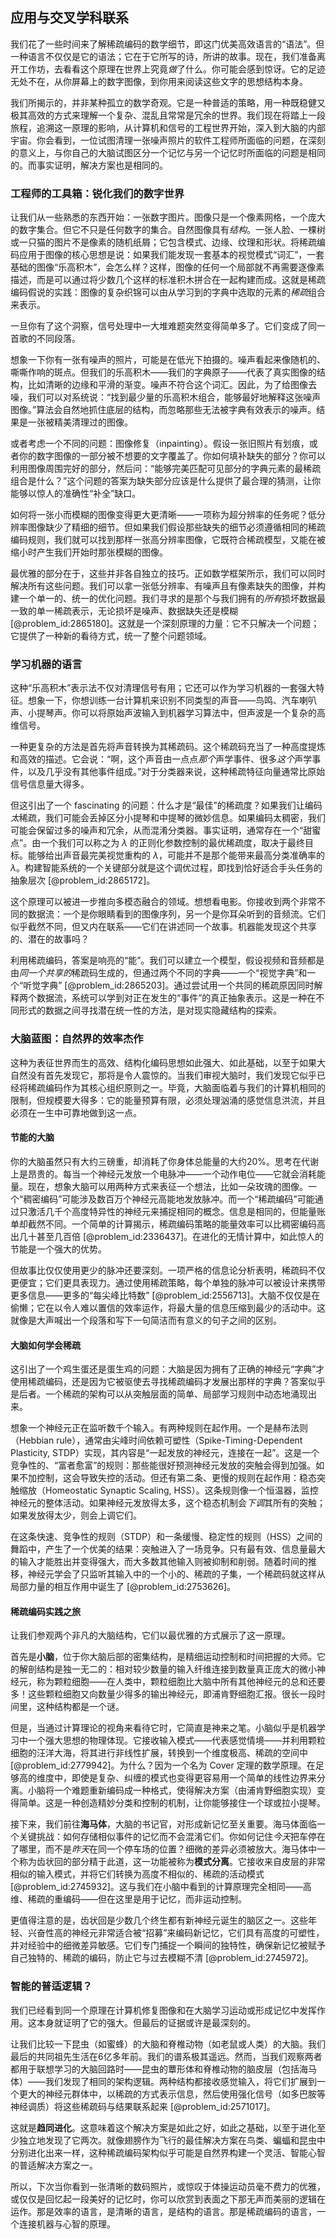 ## 应用与交叉学科联系

我们花了一些时间来了解稀疏编码的数学细节，即这门优美高效语言的“语法”。但一种语言不仅仅是它的语法；它在于它所写的诗，所讲的故事。现在，我们准备离开工作坊，去看看这个原理在世界上究竟*做*了什么。你可能会感到惊讶。它的足迹无处不在，从你屏幕上的数字图像，到你用来阅读这些文字的思想结构本身。

我们所揭示的，并非某种孤立的数学奇观。它是一种普适的策略，用一种既稳健又极其高效的方式来理解一个复杂、混乱且常常是冗余的世界。我们现在将踏上一段旅程，追溯这一原理的影响，从计算机和信号的工程世界开始，深入到大脑的内部宇宙。你会看到，一位试图清理一张噪声照片的软件工程师所面临的问题，在深刻的意义上，与你自己的大脑试图区分一个记忆与另一个记忆时所面临的问题是相同的。而事实证明，解决方案也是相同的。

### 工程师的工具箱：锐化我们的数字世界

让我们从一些熟悉的东西开始：一张数字图片。图像只是一个像素网格，一个庞大的数字集合。但它不只是任何数字的集合。自然图像具有*结构*。一张人脸、一棵树或一只猫的图片不是像素的随机纸屑；它包含模式、边缘、纹理和形状。将稀疏编码应用于图像的核心思想是说：如果我们能发现一套基本的视觉模式“词汇”，一套基础的图像“乐高积木”，会怎么样？这样，图像的任何一个局部就不再需要逐像素描述，而是可以通过将少数几个这样的标准积木拼合在一起构建而成。这就是稀疏编码假说的实践：图像的复杂织锦可以由从学习到的字典中选取的元素的*稀疏*组合来表示。

一旦你有了这个洞察，信号处理中一大堆难题突然变得简单多了。它们变成了同一首歌的不同段落。

想象一下你有一张有噪声的照片，可能是在低光下拍摄的。噪声看起来像随机的、嘶嘶作响的斑点。但我们的乐高积木——我们的字典原子——代表了真实图像的结构，比如清晰的边缘和平滑的渐变。噪声不符合这个词汇。因此，为了给图像去噪，我们可以对系统说：“找到最少量的乐高积木组合，能够最好地解释这张噪声图像。”算法会自然地抓住底层的结构，而忽略那些无法被字典有效表示的噪声。结果是一张被精美清理过的图像。

或者考虑一个不同的问题：图像修复（inpainting）。假设一张旧照片有划痕，或者你的数字图像的一部分被不想要的文字覆盖了。你如何填补缺失的部分？你可以利用图像周围完好的部分，然后问：“能够完美匹配可见部分的字典元素的最稀疏组合是什么？”这个问题的答案为缺失部分应该是什么提供了最合理的猜测，让你能够以惊人的准确性“补全”缺口。

如何将一张小而模糊的图像变得更大更清晰——一项称为超分辨率的任务呢？低分辨率图像缺少了精细的细节。但如果我们假设那些缺失的细节必须遵循相同的稀疏编码规则，我们就可以找到那样一张高分辨率图像，它既符合稀疏模型，又能在被缩小时产生我们开始时那张模糊的图像。

最优雅的部分在于，这些并非各自独立的技巧。正如数学框架所示，我们可以同时解决所有这些问题。我们可以拿一张低分辨率、有噪声且有像素缺失的图像，并构建一个单一的、统一的优化问题。我们寻求的是那个与我们拥有的*所有*损坏数据最一致的单一稀疏表示，无论损坏是噪声、数据缺失还是模糊 [@problem_id:2865180]。这就是一个深刻原理的力量：它不只解决一个问题；它提供了一种新的看待方式，统一了整个问题领域。

### 学习机器的语言

这种“乐高积木”表示法不仅对清理信号有用；它还可以作为学习机器的一套强大特征。想象一下，你想训练一台计算机来识别不同类型的声音——鸟鸣、汽车喇叭声、小提琴声。你可以将原始声波输入到机器学习算法中，但声波是一个复杂的高维信号。

一种更复杂的方法是首先将声音转换为其稀疏码。这个稀疏码充当了一种高度提炼和高效的描述。它会说：“啊，这个声音由一点点*那个*声学事件、很多*这个*声学事件，以及几乎没有其他事件组成。”对于分类器来说，这种稀疏特征向量通常比原始信号信息量大得多。

但这引出了一个 fascinating 的问题：什么才是“最佳”的稀疏度？如果我们让编码*太*稀疏，我们可能会丢掉区分小提琴和中提琴的微妙信息。如果编码太稠密，我们可能会保留过多的噪声和冗余，从而混淆分类器。事实证明，通常存在一个“甜蜜点”。由一个我们可以称之为 $\lambda$ 的正则化参数控制的最优稀疏度，取决于最终目标。能够给出声音最完美视觉重构的 $\lambda$，可能并不是那个能带来最高分类准确率的 $\lambda$。构建智能系统的一个关键部分就是这个调优过程，即找到恰好适合手头任务的抽象层次 [@problem_id:2865172]。

这个原理可以被进一步推向多模态融合的领域。想想看电影。你接收到两个非常不同的数据流：一个是你眼睛看到的图像序列，另一个是你耳朵听到的音频流。它们似乎截然不同，但又内在联系——它们在讲述同一个故事。机器能发现这个共享的、潜在的故事吗？

利用稀疏编码，答案是响亮的“能”。我们可以建立一个模型，假设视频和音频都是由*同一个共享的*稀疏码生成的，但通过两个不同的字典——一个“视觉字典”和一个“听觉字典” [@problem_id:2865203]。通过尝试用一个共同的稀疏原因同时解释两个数据流，系统可以学到对正在发生的“事件”的真正抽象表示。这是一种在不同形式的数据之间寻找潜在统一性的方法，是对现实隐藏结构的探索。

### 大脑蓝图：自然界的效率杰作

这种为表征世界而生的高效、结构化编码思想如此强大、如此基础，以至于如果大自然没有首先发现它，那将是令人震惊的。当我们审视大脑时，我们发现它似乎已经将稀疏编码作为其核心组织原则之一。毕竟，大脑面临着与我们的计算机相同的限制，但规模要大得多：它的能量预算有限，必须处理汹涌的感觉信息洪流，并且必须在一生中可靠地做到这一点。

#### 节能的大脑

你的大脑虽然只有大约三磅重，却消耗了你身体总能量的大约20%。思考在代谢上是昂贵的。每当一个神经元发放一个电脉冲——一个动作电位——它就会消耗能量。现在，想象大脑可以用两种方式来表征一个想法，比如一朵玫瑰的图像。一个“稠密编码”可能涉及数百万个神经元高能地发放脉冲。而一个“稀疏编码”可能通过只激活几千个高度特异性的神经元来捕捉相同的概念。信息是相同的，但能量账单却截然不同。一个简单的计算揭示，稀疏编码策略的能量效率可以比稠密编码高出几十甚至几百倍 [@problem_id:2336437]。在进化的无情计算中，如此惊人的节能是一个强大的优势。

但故事比仅仅使用更少的脉冲还要深刻。一项严格的信息论分析表明，稀疏码不仅更便宜；它们更具表现力。通过使用稀疏策略，每个单独的脉冲可以被设计来携带更多信息——更多的“每尖峰比特数” [@problem_id:2556713]。大脑不仅仅是在偷懒；它在以令人难以置信的效率运作，将最大量的信息压缩到最少的活动中。这就像是大声喊出一个段落和写下一句简洁而有意义的句子之间的区别。

#### 大脑如何学会稀疏

这引出了一个鸡生蛋还是蛋生鸡的问题：大脑是因为拥有了正确的神经元“字典”才使用稀疏编码，还是因为它被驱使去寻找稀疏编码才发展出那样的字典？答案似乎是后者。一个稀疏的架构可以从突触层面的简单、局部学习规则中动态地涌现出来。

想象一个神经元正在监听数千个输入。有两种规则在起作用。一个是赫布法则（Hebbian rule），通常由尖峰时间依赖可塑性（Spike-Timing-Dependent Plasticity, STDP）实现，其内容是“一起发放的神经元，连接在一起”。这是一个竞争性的、“富者愈富”的规则：那些能很好预测神经元发放的突触会得到加强。如果不加控制，这会导致失控的活动。但还有第二条、更慢的规则在起作用：稳态突触缩放（Homeostatic Synaptic Scaling, HSS）。这条规则像一个恒温器，监控神经元的整体活动。如果神经元发放得太多，这个稳态机制会*下调*其所有的突触；如果发放得太少，则会上调它们。

在这条快速、竞争性的规则（STDP）和一条缓慢、稳定性的规则（HSS）之间的舞蹈中，产生了一个优美的结果：突触进入了一场竞争。只有最有效、信息量最大的输入才能胜出并变得强大，而大多数其他输入则被抑制和削弱。随着时间的推移，神经元学会了只监听其输入中的一个小的、稀疏的子集，一个稀疏码就这样从局部力量的相互作用中诞生了 [@problem_id:2753626]。

#### 稀疏编码实践之旅

让我们参观两个非凡的大脑结构，它们以最优雅的方式展示了这一原理。

首先是**小脑**，位于你大脑后部的密集结构，是精细运动控制和时间把握的大师。它的解剖结构是独一无二的：相对较少数量的输入纤维连接到数量真正庞大的微小神经元，称为颗粒细胞——在人类中，颗粒细胞比大脑中所有其他神经元的总和还要多！这些颗粒细胞又向数量少得多的输出神经元，即浦肯野细胞汇报。很长一段时间里，这种结构都是一个谜。

但是，当通过计算理论的视角来看待它时，它简直是神来之笔。小脑似乎是机器学习中一个强大思想的物理体现。它接收输入模式——代表感觉情境——并利用颗粒细胞的汪洋大海，将其进行非线性扩展，转换到一个维度极高、稀疏的空间中 [@problem_id:2779942]。为什么？因为一个名为 Cover 定理的数学原理。在足够高的维度中，即使是复杂、纠缠的模式也变得更容易用一个简单的线性边界来分离。小脑将一个难题重新编码成一种格式，使得解决方案（由浦肯野细胞实现）变得简单。这是一种创造精妙分类和控制的机制，让你能够接住一个球或拉小提琴。

接下来，我们前往**海马体**，大脑的书记官，对形成新记忆至关重要。海马体面临一个关键挑战：如何存储相似事件的记忆而不会混淆它们。你如何记住*今天*把车停在了哪里，而不是*昨天*在同一个停车场的位置？细微的差异必须被放大。海马体中一个称为齿状回的部分精于此道，这一功能被称为**模式分离**。它接收来自皮层的非常相似的输入模式，并将它们转换为高度不相似的、稀疏的活动模式 [@problem_id:2745932]。这与我们在小脑中看到的计算原理完全相同——高维、稀疏的重编码——但在这里是用于记忆，而非运动控制。

更值得注意的是，齿状回是少数几个终生都有新神经元诞生的脑区之一。这些年轻、兴奋性高的神经元非常适合被“招募”来编码新记忆，它们具有高度的可塑性，并对经验中的细微差异敏感。它们专门捕捉一个瞬间的独特性，确保新记忆被赋予自己独特的、稀疏的编码，防止它与过去模糊不清 [@problem_id:2745972]。

### 智能的普适逻辑？

我们已经看到同一个原理在计算机修复图像和在大脑学习运动或形成记忆中发挥作用。这本身就证明了它的强大。但最后的证据或许是最深刻的。

让我们比较一下昆虫（如蜜蜂）的大脑和脊椎动物（如老鼠或人类）的大脑。我们最后的共同祖先生活在6亿多年前。我们的谱系极其遥远。然而，当我们观察两者都用于联想学习的大脑回路时——昆虫的蕈形体和脊椎动物的脑皮层（包括海马体）——我们发现了相同的架构逻辑。两种结构都接收感觉输入，将它们扩展到一个更大的神经元群体中，以稀疏的方式表示信息，然后使用强化信号（如多巴胺等神经调质）将这些稀疏码与结果联系起来 [@problem_id:2571017]。

这就是**趋同进化**。这意味着这个解决方案是如此之好，如此之基础，以至于进化至少独立地发现了它两次。就像翅膀作为飞行的最佳解决方案在鸟类、蝙蝠和昆虫中分别进化出来一样，这种稀疏编码架构似乎可能是自然界构建一个灵活、智能心智的普适解决方案之一。

所以，下次当你看到一张清晰的数码照片，或惊叹于体操运动员毫不费力的优雅，或仅仅是回忆起一段美好的记忆时，你可以欣赏到表面之下那无声而美丽的逻辑在运作。那是效率的语言，是清晰的语言，是结构的语言。那是稀疏编码的语言，一个连接机器与心智的原理。